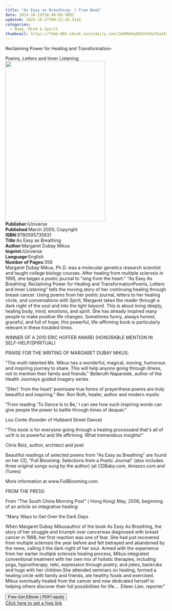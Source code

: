 ```yaml
---
title: "As Easy as Breathing: | Free Book"
date: 2024-10-19T16:48:09.980Z
updated: 2024-10-27T00:22:44.314Z
categories:
  - Body, Mind & Spirit
thumbnail: https://thmb-001-ebook.techidaily.com/2e80bb6a0847e54a7ba434acad9d1450354b3af058673ae3c1fbb92eff9f9572.jpg
---
```

<main id="book-container">
  <div class="flex flex-col">
    <div class="book-brief flex-1 py-6 px-4 sm:p-6 md:py-10 md:px-8">
            <!-- brief-->
      <div class="book-brief-main">
        Reclaiming Power for Healing and Transformation-</P>Poems, Letters and Inner Listening
      </div>
          </div>
    <div class="book-meta-info flex-1 grid gap-4 col-start-1 col-end-3 row-start-1 sm:mb-6 sm:grid-cols-4 lg:gap-6 lg:col-start-2 lg:row-end-6 lg:row-span-6 lg:mb-0">
      <div class="book-meta-info-left place-content-center mt-4 p-4 text-sm leading-6 col-start-2 col-span-2 dark:text-slate-400">
         <img class="w-full h-500 object-cover rounded-lg sm:h-255 sm:col-span-2 lg:col-span-full" src="https://img-001-ebook.techidaily.com/8b53f0203f1f596a08a94502bdba2e9a3f4b3f9ffc0e27bb5affcf8d8ee8189a.jpg" alt="" width="312" height="500">
      </div>
      <div class="book-meta-info-right mt-2 col-start-1 row-start-2 col-span-3 self-center">
        <!-- meta data  -->
        <div class="flex flex-col px-4 md:px-8">
                  <div class="flex-1">
            <strong>Publisher</strong>:<span class="px-2">iUniverse</span>
          </div>
                  <div class="flex-1">
            <strong>Published</strong>:<span class="px-2">March 2005; Copyright</span>
          </div>
                  <div class="flex-1">
            <strong>ISBN</strong>:<span class="px-2">9780595735631</span>
          </div>
                  <div class="flex-1">
            <strong>Title</strong>:<span class="px-2">As Easy as Breathing</span>
          </div>
                  <div class="flex-1">
            <strong>Author</strong>:<span class="px-2">Margaret Dubay Mikus</span>
          </div>
                  <div class="flex-1">
            <strong>Imprint</strong>:<span class="px-2">iUniverse</span>
          </div>
                  <div class="flex-1">
            <strong>Language</strong>:<span class="px-2">English</span>
          </div>
                  <div class="flex-1">
            <strong>Number of Pages</strong>:<span class="px-2">356</span>
          </div>
                </div>
      </div>
    </div>
    <div class="book-description flex-1 py-6 px-4 sm:p-6 md:py-10 md:px-8">
            <div class="book-description-main">
        <div accordion-content="" id="description">Margaret Dubay Mikus, Ph.D. was a molecular genetics research scientist and taught college biology courses. After healing from multiple sclerosis in 1995, she began a poetic journal to "sing from the heart." "As Easy As Breathing: Reclaiming Power for Healing and TransformationPoems, Letters and Inner Listening" tells the moving story of her continuing healing through breast cancer. Using poems from her poetic journal, letters to her healing circle, and conversations with Spirit, Margaret takes the reader through a dark night of the soul and into the light beyond. This is about living deeply, healing body, mind, emotions, and spirit. She has already inspired many people to make positive life changes. Sometimes funny, always honest, graceful, and full of hope, this powerful, life-affirming book is particularly relevant in these troubled times.<p>WINNER OF A 2010 ERIC HOFFER AWARD (HONORABLE MENTION IN SELF-HELP/SPIRITUAL)</p><p>PRAISE FOR THE WRITING OF MARGARET DUBAY MIKUS:</p><p>"The multi-talented Ms. Mikus has a wonderful, magical, moving, humorous and inspiring journey to share. This will help anyone going through illness, not to mention their family and friends."  Belleruth Naparstek, author of the Health Journeys guided imagery series</p><p>"[Her] 'from the heart' poemsare true forms of prayerthese poems are truly beautiful and inspiring." Rev. Ron Roth, healer, author and modern mystic</p><p>"From reading 'To Dance Is to Be,' I can see how such inspiring words can give people the power to battle through times of despair."</p><p> Lou Conte (founder of Hubbard Street Dance)</p><p>"This book is for everyone going through a healing processand that's all of us!It is so powerful and life affirming. What tremendous insights!"</p><p>Chris Belz, author, architect and poet</p><p>Beautiful readings of selected poems from "As Easy as Breathing" are found on her CD, "Full Blooming: Selections from a Poetic Journal" (also includes three original songs sung by the author)  (at CDBaby.com, Amazon.com and iTunes) </p><p>More information at www.FullBlooming.com. </p><p>FROM THE PRESS: </p><p>From "The South China Morning Post" ( Hong Kong)  May, 2006, beginning of an article on integrative healing:</p><p>"Many Ways to Get Over the Dark Days</p><p>When Margaret Dubay Mikusauthor of the book As Easy As Breathing, the story of her struggle and triumph over cancerwas diagnosed with breast cancer in 1996, her first reaction was one of fear. She had just recovered from multiple sclerosis the year before and felt betrayed and abandoned by the news, calling it the dark night of her soul. Armed with the experience from her earlier multiple sclerosis healing process, Mikus integrated conventional treatment with her own mix of holistic therapies, including yoga, hypnotherapy, reiki, expression through poetry, and jokes, backrubs and hugs with her children.She attended seminars on healing, formed a healing circle with family and friends, ate healthy foods and exercised. Mikus eventually healed from the cancer and now dedicated herself to helping others discover their full possibilities for life....   Eileen Lian, reporter"</p></div> <div class="accordion-fader"></div>
      </div>
          </div>
    <div class="book-excerpts flex-1 py-6 px-4 sm:p-6 md:py-10 md:px-8">
          </div>
    <div class="book-about-author flex-1 py-6 px-4 sm:p-6 md:py-10 md:px-8">
          </div>
          <div class="book-free-get flex-1 py-6 px-4 sm:p-6 md:py-10 md:px-8">
        <button id="btn-free-get" class="bg-blue-500 hover:bg-blue-700 text-white font-bold py-2 px-4 rounded">Free Get EBook (.PDF/.epub)</button>
        <div id="countdown-display" class="px-2 text-lg mt-2"></div>
        <a id="free-link" class="hidden bg-blue-500 hover:bg-blue-700 text-white font-bold py-2 px-4 rounded" href="https://www.ebooks.com/en-us/book/138567794/as-easy-as-breathing/margaret-dubay-mikus/" target="_blank">Click here to get a free link</a>
      </div>
      <script>
          let countdownTime = 0;
          let countdownInterval = null;
          document.getElementById('btn-free-get').addEventListener('click', startCountdown);
          function startCountdown() {
              countdownTime = new Date().getTime() + 60000 * 3;
              countdownInterval = setInterval(updateCountdown, 1000);
              document.getElementById('btn-free-get').disabled = true;
              document.getElementById('btn-free-get').classList.add('bg-gray-500', 'cursor-not-allowed');
          }
          function updateCountdown() {
              let currentTime = new Date().getTime();
              let timeLeft = countdownTime - currentTime;
              let secondsLeft = Math.floor(timeLeft / 1000);
              document.getElementById('countdown-display').innerHTML = `Remaining time: ${secondsLeft} seconds.`;
              if (secondsLeft <= 0) {
                  clearInterval(countdownInterval);
                  document.getElementById('btn-free-get').classList.add('hidden');
                  document.getElementById('free-link').classList.remove('hidden');
                  document.getElementById('countdown-display').innerHTML = '';
              }
          }
      </script>
    
  </div>
</main>

<ins class="adsbygoogle"
      style="display:block"
      data-ad-client="ca-pub-7571918770474297"
      data-ad-slot="8358498916"
      data-ad-format="auto"
      data-full-width-responsive="true"></ins>
    
